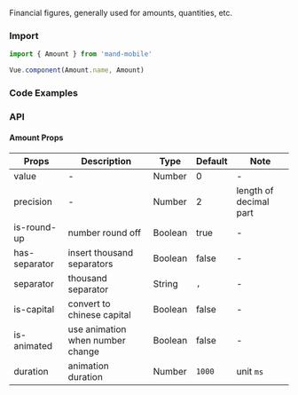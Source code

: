 Financial figures, generally used for amounts, quantities, etc.

### Import

```javascript
import { Amount } from 'mand-mobile'

Vue.component(Amount.name, Amount)
```

### Code Examples
<!-- DEMO -->

### API

#### Amount Props
| Props | Description | Type | Default | Note |
|----|-----|------|------|------|
|value|-|Number|0|-|
|precision|-|Number|2|length of decimal part|
|is-round-up|number round off|Boolean|true|-|
|has-separator|insert thousand separators|Boolean|false|-|
|separator|thousand separator|String|`,`|-|
|is-capital|convert to chinese capital|Boolean|false|-|
|is-animated|use animation when number change|Boolean|false|-|
|duration|animation duration|Number|`1000`|unit `ms`|